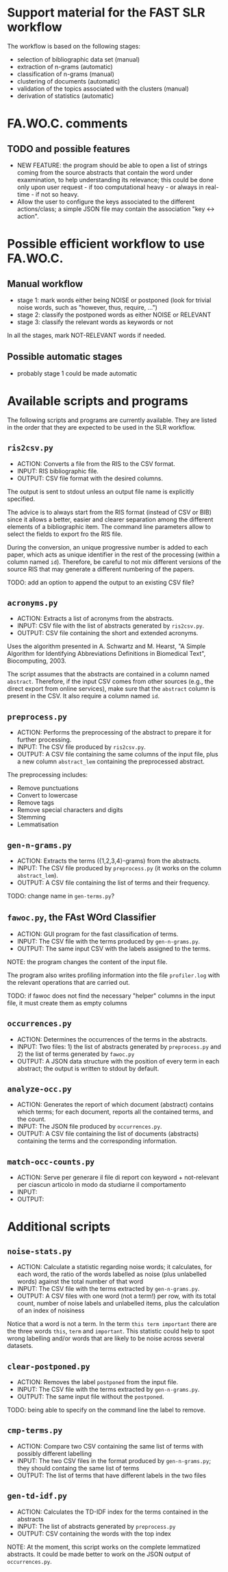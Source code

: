 # Support material for the FAST SLR workflow

The workflow is based on the following stages:

- selection of bibliographic data set (manual)
- extraction of n-grams (automatic)
- classification of n-grams (manual)
- clustering of documents (automatic)
- validation of the topics associated with the clusters (manual)
- derivation of statistics (automatic)

# FA.WO.C. comments

## TODO and possible features

- NEW FEATURE: the program should be able to open a list of strings coming from the source abstracts that contain the word under exaxmination, to help understanding its relevance; this could be done only upon user request - if too computational heavy - or always in real-time - if not so heavy.
- Allow the user to configure the keys associated to the different actions/class; a simple JSON file may contain the association "key <-> action".

# Possible efficient workflow to use FA.WO.C.

## Manual workflow

- stage 1: mark words either being NOISE or postponed (look for trivial noise words, such as "however, thus, require, ...")
- stage 2: classify the postponed words as either NOISE or RELEVANT
- stage 3: classify the relevant words as keywords or not

In all the stages, mark NOT-RELEVANT words if needed.

## Possible automatic stages

- probably stage 1 could be made automatic

# Available scripts and programs

The following scripts and programs are currently available. They are listed in the order that they are expected to be used in the SLR workflow.

## `ris2csv.py`

- ACTION: Converts a file from the RIS to the CSV format.
- INPUT: RIS bibliographic file.
- OUTPUT: CSV file format with the desired columns.

The output is sent to stdout unless an output file name is explicitly specified.

The advice is to always start from the RIS format (instead of CSV or BIB) since it allows a better, easier and clearer separation among the different elements of a bibliographic item.
The command line parameters allow to select the fields to export fro the RIS file.

During the conversion, an unique progressive number is added to each paper, which acts as unique identifier in the rest of the processing (within a column named `id`).
Therefore, be careful to not mix different versions of the source RIS that may generate a different numbering of the papers.

TODO: add an option to append the output to an existing CSV file?

## `acronyms.py`

- ACTION: Extracts a list of acronyms from the abstracts.
- INPUT: CSV file with the list of abstracts generated by `ris2csv.py`.
- OUTPUT: CSV file containing the short and extended acronyms.

Uses the algorithm presented in A. Schwartz and M. Hearst, "A Simple Algorithm for Identifying Abbreviations Definitions in Biomedical Text", Biocomputing, 2003.

The script assumes that the abstracts are contained in a column named `abstract`. Therefore, if the input CSV comes from other sources (e.g., the direct export from online services), make sure that the `abstract` column is present in the CSV. It also require a column named `id`.

## `preprocess.py`

- ACTION: Performs the preprocessing of the abstract to prepare it for further processing.
- INPUT: The CSV file produced by `ris2csv.py`.
- OUTPUT: A CSV file containing the same columns of the input file, plus a new column `abstract_lem` containing the preprocessed abstract.

The preprocessing includes:

- Remove punctuations
- Convert to lowercase
- Remove tags
- Remove special characters and digits
- Stemming
- Lemmatisation

## `gen-n-grams.py`

- ACTION: Extracts the terms ({1,2,3,4}-grams) from the abstracts.
- INPUT: The CSV file produced by `preprocess.py` (it works on the column `abstract_lem`).
- OUTPUT: A CSV file containing the list of terms and their frequency.

TODO: change name in `gen-terms.py`?

## `fawoc.py`, the FAst WOrd Classifier

- ACTION: GUI program for the fast classification of terms.
- INPUT: The CSV file with the terms produced by `gen-n-grams.py`.
- OUTPUT: The same input CSV with the labels assigned to the terms.

NOTE: the program changes the content of the input file.

The program also writes profiling information into the file `profiler.log` with the relevant operations that are carried out.

TODO: if fawoc does not find the necessary "helper" columns in the input file, it must create them as empty columns

## `occurrences.py`

- ACTION: Determines the occurrences of the terms in the abstracts.
- INPUT: Two files: 1) the list of abstracts generated by `preprocess.py` and 2) the list of terms generated by `fawoc.py`
- OUTPUT: A JSON data structure with the position of every term in each abstract; the output is written to stdout by default.

## `analyze-occ.py`

- ACTION: Generates the report of which document (abstract) contains which terms; for each document, reports all the contained terms, and the count.
- INPUT: The JSON file produced by `occurrences.py`.
- OUTPUT: A CSV file containing the list of documents (abstracts) containing the terms and the corresponding information.

## `match-occ-counts.py`

- ACTION: Serve per generare il file di report con keyword + not-relevant per ciascun articolo in modo da studiarne il comportamento
- INPUT:
- OUTPUT:

# Additional scripts

## `noise-stats.py`

- ACTION: Calculate a statistic regarding noise words; it calculates, for each word, the ratio of the words labelled as noise (plus unlabelled words) against the total number of that word
- INPUT: The CSV file with the terms extracted by `gen-n-grams.py`.
- OUTPUT: A CSV files with one word (not a term!) per row, with its total count, number of noise labels and unlabelled items, plus the calculation of an index of noisiness

Notice that a word is not a term. In the term `this term important` there are the three words `this`, `term` and `important`.
This statistic could help to spot wrong labelling and/or words that are likely to be noise across several datasets.

## `clear-postponed.py`

- ACTION: Removes the label `postponed` from the input file.
- INPUT: The CSV file with the terms extracted by `gen-n-grams.py`.
- OUTPUT: The same input file without the `postponed`.

TODO: being able to specify on the command line the label to remove.

## `cmp-terms.py`

- ACTION: Compare two CSV containing the same list of terms with possibly different labelling
- INPUT: The two CSV files in the format produced by `gen-n-grams.py`; they should containg the same list of terms
- OUTPUT: The list of terms that have different labels in the two files

## `gen-td-idf.py`

- ACTION: Calculates the TD-IDF index for the terms contained in the abstracts
- INPUT: The list of abstracts generated by `preprocess.py`
- OUTPUT: CSV containing the words with the top index

NOTE: At the moment, this script works on the complete lemmatized abstracts. It could be made better to work on the JSON output of `occurrences.py`.

